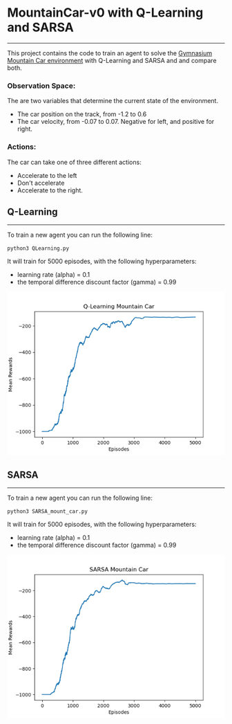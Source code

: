 # MountainCar-v0 with Q-Learning and SARSA
---
This project contains the code to train an agent to solve the [Gymnasium Mountain Car environment](https://gymnasium.farama.org/environments/classic_control/mountain_car/) with Q-Learning and SARSA and and compare both.


### Observation Space:
The are two variables that determine the current state of the environment.
- The car position on the track, from -1.2 to 0.6
- The car velocity, from -0.07 to 0.07. Negative for left, and positive for right.

### Actions:
The car can take one of three different actions:
- Accelerate to the left
- Don't accelerate
- Accelerate to the right.

## Q-Learning
---
To train a new agent you can run the following line:
```
python3 QLearning.py
```
It will train for 5000 episodes, with the following hyperparameters:
- learning rate (alpha) = 0.1
- the temporal difference discount factor (gamma) = 0.99

![Results Mountain Car Q-Learning](mountain_car.png)  

## SARSA
---
To train a new agent you can run the following line:
```
python3 SARSA_mount_car.py
```
It will train for 5000 episodes, with the following hyperparameters:
- learning rate (alpha) = 0.1
- the temporal difference discount factor (gamma) = 0.99

![Results Mountain Car SARSA](mountain_car_sarsa.png)  